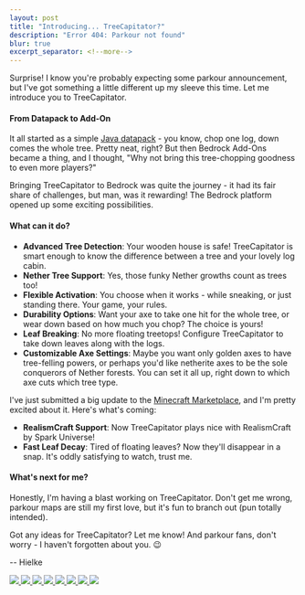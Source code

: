 ```yaml
---
layout: post
title: "Introducing... TreeCapitator?"
description: "Error 404: Parkour not found"
blur: true
excerpt_separator: <!--more-->
---
```


Surprise! I know you're probably expecting some parkour announcement, but I've got something a little different up my sleeve this time. Let me introduce you to TreeCapitator.
 <!--more-->

#### From Datapack to Add-On

It all started as a simple [Java datapack](https://www.planetminecraft.com/data-pack/treecapitator-datapack-1-13/) - you know, chop one log, down comes the whole tree. Pretty neat, right? But then Bedrock Add-Ons became a thing, and I thought, "Why not bring this tree-chopping goodness to even more players?"

Bringing TreeCapitator to Bedrock was quite the journey - it had its fair share of challenges, but man, was it rewarding! The Bedrock platform opened up some exciting possibilities. 

#### What can it do?

* **Advanced Tree Detection**: Your wooden house is safe! TreeCapitator is smart enough to know the difference between a tree and your lovely log cabin.
* **Nether Tree Support**: Yes, those funky Nether growths count as trees too!
* **Flexible Activation**: You choose when it works - while sneaking, or just standing there. Your game, your rules.
* **Durability Options**: Want your axe to take one hit for the whole tree, or wear down based on how much you chop? The choice is yours!
* **Leaf Breaking**: No more floating treetops! Configure TreeCapitator to take down leaves along with the logs.
* **Customizable Axe Settings**: Maybe you want only golden axes to have tree-felling powers, or perhaps you'd like netherite axes to be the sole conquerors of Nether forests. You can set it all up, right down to which axe cuts which tree type.


I've just submitted a big update to the [Minecraft Marketplace](https://www.minecraft.net/en-us/marketplace/pdp?id=7093c4ee-0422-421c-a2ad-95140c96a1ac), and I'm pretty excited about it. Here's what's coming:

* **RealismCraft Support**: Now TreeCapitator plays nice with RealismCraft by Spark Universe!
* **Fast Leaf Decay**: Tired of floating leaves? Now they'll disappear in a snap. It's oddly satisfying to watch, trust me.

#### What's next for me?

Honestly, I'm having a blast working on TreeCapitator. Don't get me wrong, parkour maps are still my first love, but it's fun to branch out (pun totally intended).

Got any ideas for TreeCapitator? Let me know! And parkour fans, don't worry - I haven't forgotten about you. 😉

-- Hielke

<div class="container-fluid">
  <div class="row justify-content-center">
      <a href="{{site.baseurl}}/media{{page.url}}/cut_0.jpg" data-fancybox="media" class="col-sm-6 col-lg-6 relative p-[5px] transition duration-200 ease-in-out hover:scale-103 hover:duration-300">
        <img src="{{site.baseurl}}/media{{page.url}}/cut_0.jpg" class="rounded-[15px] img-fluid">
      </a>
      <a href="{{site.baseurl}}/media{{page.url}}/cut_1.jpg" data-fancybox="media" class="col-sm-6 col-lg-6 relative p-[5px] transition duration-200 ease-in-out hover:scale-103 hover:duration-300">
        <img src="{{site.baseurl}}/media{{page.url}}/cut_1.jpg" class="rounded-[15px] img-fluid">
      </a>
      <a href="{{site.baseurl}}/media{{page.url}}/pic_0.jpg" data-fancybox="media" class="col-sm-6 col-lg-6 relative p-[5px] transition duration-200 ease-in-out hover:scale-103 hover:duration-300">
        <img src="{{site.baseurl}}/media{{page.url}}/pic_0.jpg" class="rounded-[15px] img-fluid">
      </a>
      <a href="{{site.baseurl}}/media{{page.url}}/pic_1.jpg" data-fancybox="media" class="col-sm-6 col-lg-6 relative p-[5px] transition duration-200 ease-in-out hover:scale-103 hover:duration-300">
        <img src="{{site.baseurl}}/media{{page.url}}/pic_1.jpg" class="rounded-[15px] img-fluid">
      </a>
      <a href="{{site.baseurl}}/media{{page.url}}/pic_2.jpg" data-fancybox="media" class="col-sm-6 col-lg-6 relative p-[5px] transition duration-200 ease-in-out hover:scale-103 hover:duration-300">
        <img src="{{site.baseurl}}/media{{page.url}}/pic_2.jpg" class="rounded-[15px] img-fluid">
      </a>
      <a href="{{site.baseurl}}/media{{page.url}}/pic_3.jpg" data-fancybox="media" class="col-sm-6 col-lg-6 relative p-[5px] transition duration-200 ease-in-out hover:scale-103 hover:duration-300">
        <img src="{{site.baseurl}}/media{{page.url}}/pic_3.jpg" class="rounded-[15px] img-fluid">
      </a>
      <a href="{{site.baseurl}}/media{{page.url}}/pic_4.jpg" data-fancybox="media" class="col-sm-6 col-lg-6 relative p-[5px] transition duration-200 ease-in-out hover:scale-103 hover:duration-300">
        <img src="{{site.baseurl}}/media{{page.url}}/pic_4.jpg" class="rounded-[15px] img-fluid">
      </a>
      <a href="{{site.baseurl}}/media{{page.url}}/pic_5.jpg" data-fancybox="media" class="col-sm-6 col-lg-6 relative p-[5px] transition duration-200 ease-in-out hover:scale-103 hover:duration-300">
        <img src="{{site.baseurl}}/media{{page.url}}/pic_5.jpg" class="rounded-[15px] img-fluid">
      </a>
  </div>
</div>
<br>

<!-- Lightbox -->
<script src="https://cdn.jsdelivr.net/npm/@fancyapps/ui@5.0/dist/fancybox/fancybox.umd.js"></script>
<link rel="stylesheet" href="https://cdn.jsdelivr.net/npm/@fancyapps/ui@5.0/dist/fancybox/fancybox.css" />